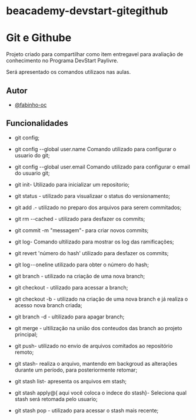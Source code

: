 # beacademy-devstart-gitegithub

# Git e Githube

Projeto criado para compartilhar como item entregavel para avaliação de conhecimento no Programa DevStart Paylivre.

Será apresentado os comandos utilizaos nas aulas.

## Autor

- [@fabinho-oc](https://github.com/fabinho-oc/beacademy-devstart-gitegithub)


## Funcionalidades

- git config;	
- git config --global user.name	Comando utilizado para configurar o usuario do git;
- git config --global user.email	Comando utilizado para configurar o email do usuario git;

- git init- Utilizado para inicializar um repositorio;
- git status - utilizado para visualizaar o status do versionamento;
- git add .- utilizado no preparo dos arquivos para serem commitados;
- git rm --cached - utilizado para desfazer os commits;
- git commit -m "messagem"- para criar novos commits;
- git log- Comando ultilizado para mostrar os log das ramificações;
	
- git revert 'número do hash'	utilizado para desfazer os commits;
- git log -- oneline	utilizado para obter o número do hash;
- git branch - utilizado na criação de uma nova branch;

- git checkout - utilizado para acessar a branch;
- git checkout -b - utilizado na criação de uma nova branch e já realiza o acesso nova branch criada;
- git branch -d - ultilizado para apagar branch;

- git merge - ultilização na união dos conteudos das branch ao projeto principal;
- git push- utilizado no envio de arquivos comitados ao repositório remoto;

- git stash- realiza o arquivo, mantendo em backgroud as alterações durante um período, para posteriormente retomar;
- git stash list- apresenta os arquivos em stash;

- git stash apply@{ aqui você coloca o indece do stash}- Seleciona qual stash será retomada pelo usuario;
- git stash pop - utilizado para acessar o stash mais recente;
